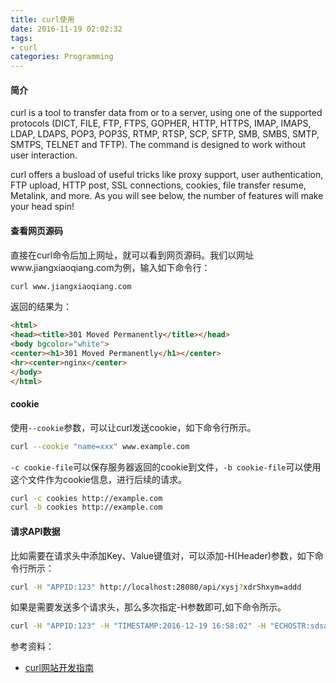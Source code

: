 ```yaml
---
title: curl使用
date: 2016-11-19 02:02:32
tags:
- curl
categories: Programming
---
```


#### 简介

curl is a tool to transfer data from or to a server, using one of the supported protocols (DICT, FILE, FTP, FTPS, GOPHER, HTTP, HTTPS, IMAP, IMAPS, LDAP, LDAPS, POP3, POP3S, RTMP, RTSP, SCP, SFTP, SMB, SMBS, SMTP, SMTPS, TELNET and TFTP). The command is designed to work without user interaction.

curl offers a busload of useful tricks like proxy support, user authentication, FTP upload, HTTP post, SSL connections, cookies, file transfer resume, Metalink, and more. As you will see below, the number of features will make your head spin!

<!-- more -->

#### 查看网页源码

直接在curl命令后加上网址，就可以看到网页源码。我们以网址www.jiangxiaoqiang.com为例，输入如下命令行：

```Bash
curl www.jiangxiaoqiang.com
```

返回的结果为：

```HTML
<html>
<head><title>301 Moved Permanently</title></head>
<body bgcolor="white">
<center><h1>301 Moved Permanently</h1></center>
<hr><center>nginx</center>
</body>
</html>
```

#### cookie

使用`--cookie`参数，可以让curl发送cookie，如下命令行所示。

```Bash
curl --cookie "name=xxx" www.example.com
```

`-c cookie-file`可以保存服务器返回的cookie到文件，`-b cookie-file`可以使用这个文件作为cookie信息，进行后续的请求。

```Bash
curl -c cookies http://example.com
curl -b cookies http://example.com
```

#### 请求API数据

比如需要在请求头中添加Key、Value键值对，可以添加-H(Header)参数，如下命令行所示：

```Bash
curl -H "APPID:123" http://localhost:28080/api/xysj?xdrShxym=addd
```

如果是需要发送多个请求头，那么多次指定-H参数即可,如下命令所示。

```Bash
curl -H "APPID:123" -H "TIMESTAMP:2016-12-19 16:58:02" -H "ECHOSTR:sdsaasf" -H "TOKEN:sdsss" http://localhost:28080/api/xysj?xdrShxym=addd
```




参考资料：

* [curl网站开发指南](http://www.ruanyifeng.com/blog/2011/09/curl.html)
